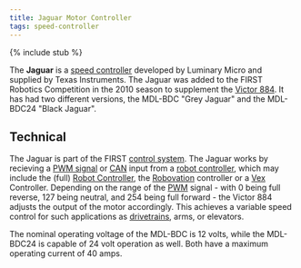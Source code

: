 ```yaml
---
title: Jaguar Motor Controller
tags: speed-controller
---
```


{% include stub %}

The **Jaguar** is a [speed controller](speed-controller) developed by Luminary
Micro and supplied by Texas Instruments. The Jaguar was added to the FIRST
Robotics Competition in the 2010 season to supplement the [Victor
884](victor-884). It has had two different versions, the MDL-BDC "Grey Jaguar"
and the MDL-BDC24 "Black Jaguar".


## Technical

The Jaguar is part of the FIRST [control system](Control_system
"Control system" ). The Jaguar works by recieving a [PWM
signal](pwm-signal) or
[CAN](can) input from a [robot
controller](Robot_controller "Robot controller" ), which may
include the (full) [Robot Controller](Robot_Controller "Robot
Controller" ), the [Robovation](Robovation "Robovation" )
controller or a [Vex](Vex "Vex" ) Controller. Depending on the
range of the [PWM](PWM "PWM" ) signal - with 0 being full reverse,
127 being neutral, and 254 being full forward - the Victor 884 adjusts the
output of the motor accordingly. This achieves a variable speed control for
such applications as [drivetrains](Drive_trains "Drive trains" ),
arms, or elevators.

The nominal operating voltage of the MDL-BDC is 12 volts, while the MDL-BDC24
is capable of 24 volt operation as well. Both have a maximum operating current
of 40 amps.

